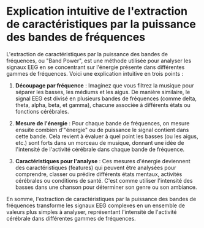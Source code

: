 # Explication intuitive de l'extraction de caractéristiques par la puissance des bandes de fréquences

L'extraction de caractéristiques par la puissance des bandes de fréquences, ou "Band Power", est une méthode utilisée pour analyser les signaux EEG en se concentrant sur l'énergie présente dans différentes gammes de fréquences. Voici une explication intuitive en trois points :

1. **Découpage par fréquence** : Imaginez que vous filtrez la musique pour séparer les basses, les médiums et les aigus. De manière similaire, le signal EEG est divisé en plusieurs bandes de fréquences (comme delta, theta, alpha, beta, et gamma), chacune associée à différents états ou fonctions cérébrales.

2. **Mesure de l'énergie** : Pour chaque bande de fréquences, on mesure ensuite combien d'"énergie" ou de puissance le signal contient dans cette bande. Cela revient à évaluer à quel point les basses (ou les aigus, etc.) sont forts dans un morceau de musique, donnant une idée de l'intensité de l'activité cérébrale dans chaque bande de fréquence.

3. **Caractéristiques pour l'analyse** : Ces mesures d'énergie deviennent des caractéristiques (features) qui peuvent être analysées pour comprendre, classer ou prédire différents états mentaux, activités cérébrales ou conditions de santé. C'est comme utiliser l'intensité des basses dans une chanson pour déterminer son genre ou son ambiance.

En somme, l'extraction de caractéristiques par la puissance des bandes de fréquences transforme les signaux EEG complexes en un ensemble de valeurs plus simples à analyser, représentant l'intensité de l'activité cérébrale dans différentes gammes de fréquences.
